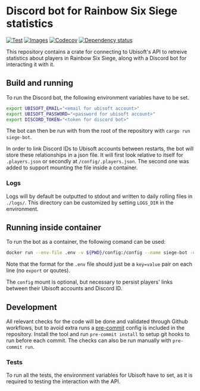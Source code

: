 # Discord bot for Rainbow Six Siege statistics

[![Test](https://github.com/oliverflecke/siege-bot/actions/workflows/test.yml/badge.svg)](https://github.com/oliverflecke/siege-bot/actions/workflows/test.yml?query=branch%3Amain)
[![Images](https://github.com/oliverflecke/siege-bot/actions/workflows/publish_image.yml/badge.svg)](https://github.com/oliverflecke/siege-bot/actions/workflows/publish_image.yml?query=branch%3Amain)
[![Codecov](https://codecov.io/github/oliverflecke/siege-bot/coverage.svg?branch=main)](https://codecov.io/gh/oliverflecke/siege-bot)
[![Dependency status](https://deps.rs/repo/github/oliverflecke/siege-bot/status.svg)](https://deps.rs/repo/github/oliverflecke/siege-bot)

This repository contains a crate for connecting to Ubisoft's API to retreive statistics about players in Rainbow Six Siege, along with a Discord bot for interacting it with it.

## Build and running

To run the Discord bot, the following environment variables have to be set.

```sh
export UBISOFT_EMAIL="<email for ubisoft account>"
export UBISOFT_PASSWORD="<password for ubisoft account>"
export DISCORD_TOKEN="<token for discord bot>"
```

The bot can then be run with from the root of the repository with `cargo run siege-bot`.

In order to link Discord IDs to Ubisoft accounts between restarts, the bot will store these relationships in a json file. It will first look relative to itself for `.players.json` or secondly at `/config/.players.json`. The second one was added to support mounting the file inside a container.

### Logs

Logs will by default be outputted to stdout and written to daily rolling files in `./logs/`. This directory can be customized by setting `LOGS_DIR` in the environment.

## Running inside container

To run the bot as a container, the following comand can be used:

```sh
docker run --env-file .env -v ${PWD}/config:/config --name siege-bot -d ghcr.io/oliverflecke/siege-bot
```

Note that the format for the `.env` file should just be a `key=value` pair on each line (no `export` or qoutes).

The `config` mount is optional, but necessary to persist players' links between their Ubisoft accounts and Discord ID.

## Development

All relevant checks for the code will be done and validated through Github workflows, but to avoid extra runs a [pre-commit](https://pre-commit.com) config is included in the repository. Install the tool and run `pre-commit install` to setup git hooks to run before each commit. The checks can also be run manually with `pre-commit run`.

### Tests

To run all the tests, the environment variables for Ubisoft have to set, as it is required to testing the interaction with the API.
